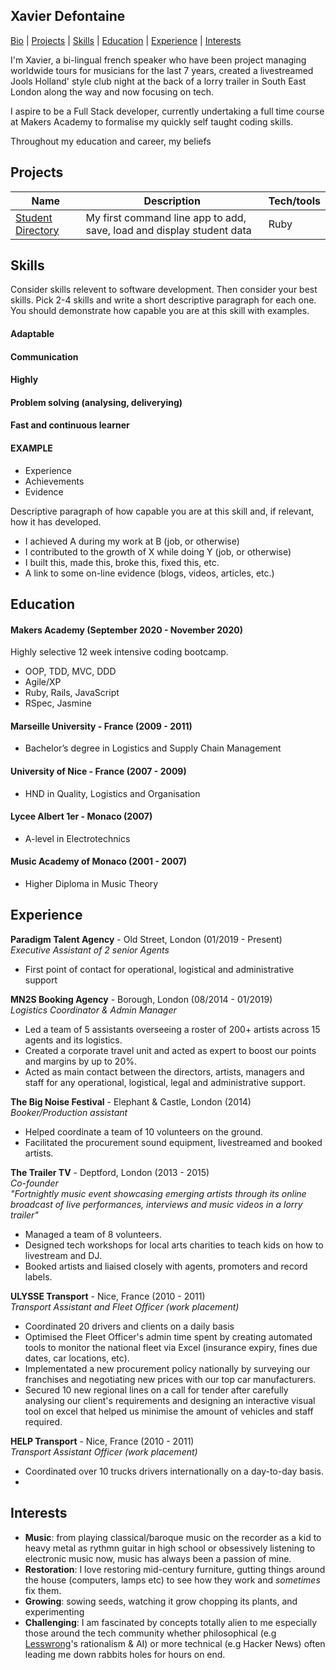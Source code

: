 ## Xavier Defontaine

[Bio](https://github.com/XavierDefontaine/CV#xavier-defontaine) | [Projects](https://github.com/XavierDefontaine/CV#projects) | [Skills](https://github.com/XavierDefontaine/CV#skills) | [Education](https://github.com/XavierDefontaine/CV#education) | [Experience](https://github.com/XavierDefontaine/CV#experience) | [Interests](https://github.com/XavierDefontaine/CV#interests)

I'm Xavier, a bi-lingual french speaker who have been project managing worldwide tours for musicians for the last 7 years, created a livestreamed Jools Holland' style club night at the back of a lorry trailer in South East London along the way and now focusing on tech.

I aspire to be a Full Stack developer, currently undertaking a full time course at Makers Academy to formalise my quickly self taught coding skills.

Throughout my education and career, my beliefs 

## Projects

| Name                         | Description       | Tech/tools        |
| ---------------------------- | ----------------- | ----------------- |
| [Student Directory](https://github.com/XavierDefontaine/student-directory) | My first command line app to add, save, load and display student data | Ruby |

## Skills

Consider skills relevent to software development. Then consider your best skills. Pick 2-4 skills and write a short descriptive paragraph for each one. You should demonstrate how capable you are at this skill with examples.

#### Adaptable

#### Communication

#### Highly 

#### Problem solving (analysing, deliverying)

#### Fast and continuous learner

#### EXAMPLE

- Experience
- Achievements
- Evidence

Descriptive paragraph of how capable you are at this skill and, if relevant, how it has developed.

- I achieved A during my work at B (job, or otherwise)
- I contributed to the growth of X while doing Y (job, or otherwise)
- I built this, made this, broke this, fixed this, etc.
- A link to some on-line evidence (blogs, videos, articles, etc.)

## Education

#### Makers Academy (September 2020 - November 2020)
Highly selective 12 week intensive coding bootcamp.

- OOP, TDD, MVC, DDD
- Agile/XP
- Ruby, Rails, JavaScript
- RSpec, Jasmine

#### Marseille University - France (2009 - 2011)
- Bachelor’s degree in Logistics and Supply Chain Management 

#### University of Nice - France (2007 - 2009)
- HND in Quality, Logistics and Organisation 

#### Lycee Albert 1er - Monaco (2007)
- A-level in Electrotechnics

#### Music Academy of Monaco  (2001 - 2007)
- Higher Diploma in Music Theory

## Experience

**Paradigm Talent Agency** - Old Street, London (01/2019 - Present)  
_Executive Assistant of 2 senior Agents_
- First point of contact for operational, logistical and administrative support

**MN2S Booking Agency** - Borough, London (08/2014 - 01/2019)  
_Logistics Coordinator & Admin Manager_
- Led a team of 5 assistants overseeing a roster of 200+ artists across 15 agents and its logistics.
- Created a corporate travel unit and acted as expert to boost our points and margins by up to 20%.
- Acted as main contact between the directors, artists, managers and staff for any operational, logistical, legal and administrative support.

**The Big Noise Festival** - Elephant & Castle, London (2014)  
_Booker/Production assistant_
- Helped coordinate a team of 10 volunteers on the ground.
- Facilitated the procurement sound equipment, livestreamed and booked artists.

**The Trailer TV** - Deptford, London (2013 - 2015)  
_Co-founder_  
_"Fortnightly music event showcasing emerging artists through its online broadcast of live performances, interviews and music videos in a lorry trailer"_
- Managed a team of 8 volunteers.
- Designed tech workshops for local arts charities to teach kids on how to livestream and DJ.
- Booked artists and liaised closely with agents, promoters and record labels.

**ULYSSE Transport** - Nice, France (2010 - 2011)  
_Transport Assistant and Fleet Officer (work placement)_
- Coordinated 20 drivers and clients on a daily basis
- Optimised the Fleet Officer's admin time spent by creating automated tools to monitor the national fleet via Excel (insurance expiry, fines due dates, car locations, etc).
- Implementated a new procurement policy nationally by surveying our franchises and negotiating new prices with our top car manufacturers.
- Secured 10 new regional lines on a call for tender after carefully analysing our client's requirements and designing an interactive visual tool on excel that helped us minimise the amount of vehicles and staff required.

**HELP Transport** - Nice, France (2010 - 2011)  
_Transport Assistant Officer (work placement)_
- Coordinated over 10 trucks drivers internationally on a day-to-day basis.
- 

## Interests
- **Music**: from playing classical/baroque music on the recorder as a kid to heavy metal as rythmn guitar in high school or obsessively listening to electronic music now, music has always been a passion of mine.
- **Restoration**: I love restoring mid-century furniture, gutting things around the house (computers, lamps etc) to see how they work and _sometimes_ fix them.
- **Growing**: sowing seeds, watching it grow chopping its plants, and experimenting 
- **Challenging**: I am fascinated by concepts totally alien to me especially those around the tech community whether philosophical (e.g [Lesswrong](https://www.lesswrong.com/)'s rationalism & AI) or more technical (e.g Hacker News) often leading me down rabbits holes for hours on end.
